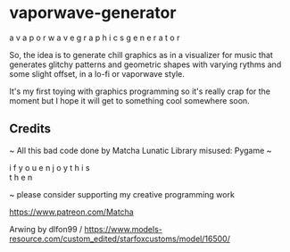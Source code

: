 # vaporwave-generator
a    v a p o r w a v e    g r a p h i c s            g e n e r a t o r 




So, the idea is to generate chill graphics as in a visualizer for music that
generates glitchy patterns and geometric shapes with varying rythms and some
slight offset, in a lo-fi or vaporwave style.

It's my first toying with graphics programming so it's really crap for the
moment but I hope it will get to something cool somewhere soon.


## Credits

~ All this bad code done by Matcha Lunatic
Library misused: Pygame ~

i f   y o u  e n j o y    t h i s      
    t h e n

~ please consider supporting my creative programming work

https://www.patreon.com/Matcha

Arwing by dlfon99 / https://www.models-resource.com/custom_edited/starfoxcustoms/model/16500/

